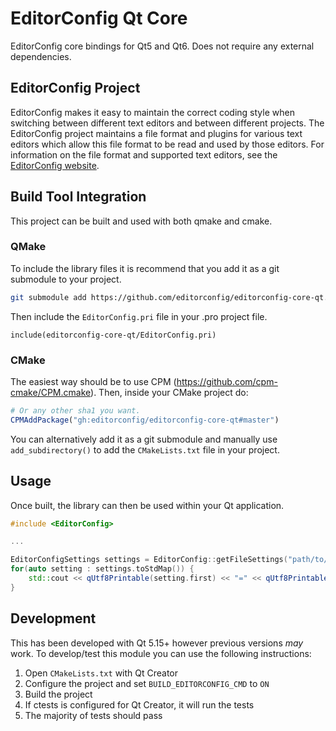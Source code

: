 # EditorConfig Qt Core

EditorConfig core bindings for Qt5 and Qt6. Does not require any external dependencies.

## EditorConfig Project

EditorConfig makes it easy to maintain the correct coding style when switching
between different text editors and between different projects.  The
EditorConfig project maintains a file format and plugins for various text
editors which allow this file format to be read and used by those editors.  For
information on the file format and supported text editors, see the
[EditorConfig website](http://editorconfig.org).

## Build Tool Integration

This project can be built and used with both qmake and cmake.

### QMake

To include the library files it is recommend that you add it as a git submodule to your project.

```bash
git submodule add https://github.com/editorconfig/editorconfig-core-qt.git editorconfig-core-qt
```

Then include the `EditorConfig.pri` file in your .pro project file.

```qmake
include(editorconfig-core-qt/EditorConfig.pri)
```

### CMake

The easiest way should be to use CPM (https://github.com/cpm-cmake/CPM.cmake). Then,
inside your CMake project do:

```CMake
# Or any other sha1 you want.
CPMAddPackage("gh:editorconfig/editorconfig-core-qt#master")
```

You can alternatively add it as a git submodule and manually use `add_subdirectory()` to add the `CMakeLists.txt` file in your project.

## Usage
Once built, the library can then be used within your Qt application.

```c++
#include <EditorConfig>

...

EditorConfigSettings settings = EditorConfig::getFileSettings("path/to/myfile.txt");
for(auto setting : settings.toStdMap()) {
    std::cout << qUtf8Printable(setting.first) << "=" << qUtf8Printable(setting.second) << std::endl;
}
```

## Development

This has been developed with Qt 5.15+ however previous versions *may* work. To develop/test this module you can use the following instructions:

1. Open `CMakeLists.txt` with Qt Creator
1. Configure the project and set `BUILD_EDITORCONFIG_CMD` to `ON`
1. Build the project
1. If ctests is configured for Qt Creator, it will run the tests
1. The majority of tests should pass
